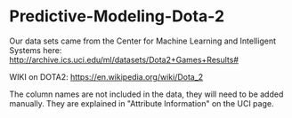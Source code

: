 # Predictive-Modeling-Dota-2

Our data sets came from the Center for Machine Learning and Intelligent Systems here: http://archive.ics.uci.edu/ml/datasets/Dota2+Games+Results#

WIKI on DOTA2: https://en.wikipedia.org/wiki/Dota_2

The column names are not included in the data, they will need to be added manually. They are explained in "Attribute Information" on the UCI page.
